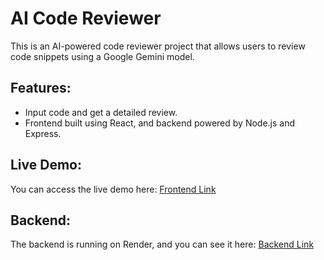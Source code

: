 # AI Code Reviewer

This is an AI-powered code reviewer project that allows users to review code snippets using a Google Gemini model.

## Features:
- Input code and get a detailed review.
- Frontend built using React, and backend powered by Node.js and Express.

## Live Demo:
You can access the live demo here: [Frontend Link](https://ai-code-reviewer-git-master-zeeyawnls-projects.vercel.app)

## Backend:
The backend is running on Render, and you can see it here: [Backend Link](https://ai-code-reviewer-1-cx72.onrender.com)

   
